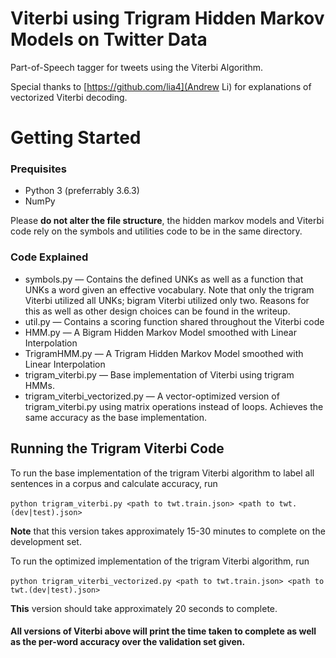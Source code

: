 # Viterbi using Trigram Hidden Markov Models on Twitter Data

Part-of-Speech tagger for tweets using the Viterbi Algorithm.

Special thanks to [https://github.com/lia4](Andrew Li) for explanations of vectorized Viterbi decoding. 

# Getting Started

### Prequisites

* Python 3 (preferrably 3.6.3)
* NumPy

Please **do not alter the file structure**, the hidden markov models and Viterbi code rely on the symbols and utilities code to be in the same directory.

### Code Explained

* symbols.py — Contains the defined UNKs as well as a function that UNKs a word given an effective vocabulary.  Note that only the trigram Viterbi utilized all UNKs; bigram Viterbi utilized only two. Reasons for this as well as other design choices can be found in the writeup.
* util.py — Contains a scoring function shared throughout the Viterbi code
* HMM.py — A Bigram Hidden Markov Model smoothed with Linear Interpolation
* TrigramHMM.py — A Trigram Hidden Markov Model smoothed with Linear Interpolation
* trigram_viterbi.py — Base implementation of Viterbi using trigram HMMs.
* trigram_viterbi_vectorized.py — A vector-optimized version of trigram_viterbi.py using matrix operations instead of loops. Achieves the same accuracy as the base implementation.



## Running the Trigram Viterbi Code

To run the base implementation of the trigram Viterbi algorithm to label all sentences in a corpus and calculate accuracy, run

​	`python trigram_viterbi.py <path to twt.train.json> <path to twt.(dev|test).json>`

**Note** that this version takes approximately 15-30 minutes to complete on the development set.

To run the optimized implementation of the trigram Viterbi algorithm, run

​	`python trigram_viterbi_vectorized.py <path to twt.train.json> <path to twt.(dev|test).json>`

**This** version should take approximately 20 seconds to complete.


#### **All** versions of Viterbi above will print the time taken to complete as well as the per-word accuracy over the validation set given.
